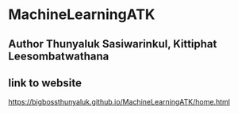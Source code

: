 # MachineLearningATK
## Author Thunyaluk Sasiwarinkul, Kittiphat Leesombatwathana
## link to website
https://bigbossthunyaluk.github.io/MachineLearningATK/home.html
